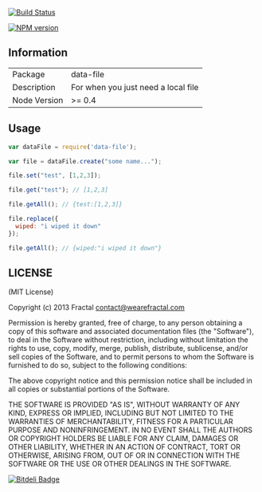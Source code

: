 [![Build Status](https://travis-ci.org/wearefractal/data-file.png?branch=master)](https://travis-ci.org/wearefractal/data-file)

[![NPM version](https://badge.fury.io/js/data-file.png)](http://badge.fury.io/js/data-file)

## Information

<table>
<tr> 
<td>Package</td><td>data-file</td>
</tr>
<tr>
<td>Description</td>
<td>For when you just need a local file</td>
</tr>
<tr>
<td>Node Version</td>
<td>>= 0.4</td>
</tr>
</table>

## Usage

```javascript
var dataFile = require('data-file');

var file = dataFile.create("some name...");

file.set("test", [1,2,3]);

file.get("test"); // [1,2,3]

file.getAll(); // {test:[1,2,3]}

file.replace({
  wiped: "i wiped it down"
});

file.getAll(); // {wiped:"i wiped it down"}
```

## LICENSE

(MIT License)

Copyright (c) 2013 Fractal <contact@wearefractal.com>

Permission is hereby granted, free of charge, to any person obtaining
a copy of this software and associated documentation files (the
"Software"), to deal in the Software without restriction, including
without limitation the rights to use, copy, modify, merge, publish,
distribute, sublicense, and/or sell copies of the Software, and to
permit persons to whom the Software is furnished to do so, subject to
the following conditions:

The above copyright notice and this permission notice shall be
included in all copies or substantial portions of the Software.

THE SOFTWARE IS PROVIDED "AS IS", WITHOUT WARRANTY OF ANY KIND,
EXPRESS OR IMPLIED, INCLUDING BUT NOT LIMITED TO THE WARRANTIES OF
MERCHANTABILITY, FITNESS FOR A PARTICULAR PURPOSE AND
NONINFRINGEMENT. IN NO EVENT SHALL THE AUTHORS OR COPYRIGHT HOLDERS BE
LIABLE FOR ANY CLAIM, DAMAGES OR OTHER LIABILITY, WHETHER IN AN ACTION
OF CONTRACT, TORT OR OTHERWISE, ARISING FROM, OUT OF OR IN CONNECTION
WITH THE SOFTWARE OR THE USE OR OTHER DEALINGS IN THE SOFTWARE.


[![Bitdeli Badge](https://d2weczhvl823v0.cloudfront.net/wearefractal/data-file/trend.png)](https://bitdeli.com/free "Bitdeli Badge")

